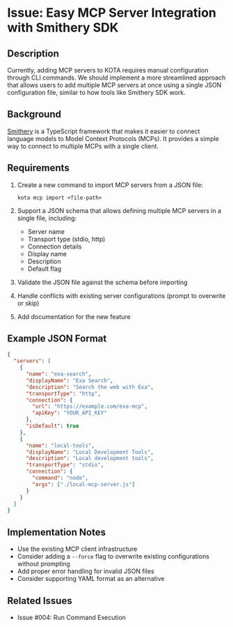 # Issue: Easy MCP Server Integration with Smithery SDK

## Description

Currently, adding MCP servers to KOTA requires manual configuration through CLI commands. We should implement a more streamlined approach that allows users to add multiple MCP servers at once using a single JSON configuration file, similar to how tools like Smithery SDK work.

## Background

[Smithery](https://github.com/smithery-ai/typescript-sdk) is a TypeScript framework that makes it easier to connect language models to Model Context Protocols (MCPs). It provides a simple way to connect to multiple MCPs with a single client.

## Requirements

1. Create a new command to import MCP servers from a JSON file:
   ```
   kota mcp import <file-path>
   ```

2. Support a JSON schema that allows defining multiple MCP servers in a single file, including:
   - Server name
   - Transport type (stdio, http)
   - Connection details
   - Display name
   - Description
   - Default flag

3. Validate the JSON file against the schema before importing

4. Handle conflicts with existing server configurations (prompt to overwrite or skip)

5. Add documentation for the new feature

## Example JSON Format

```json
{
  "servers": [
    {
      "name": "exa-search",
      "displayName": "Exa Search",
      "description": "Search the web with Exa",
      "transportType": "http",
      "connection": {
        "url": "https://example.com/exa-mcp",
        "apiKey": "YOUR_API_KEY"
      },
      "isDefault": true
    },
    {
      "name": "local-tools",
      "displayName": "Local Development Tools",
      "description": "Local development tools",
      "transportType": "stdio",
      "connection": {
        "command": "node",
        "args": ["./local-mcp-server.js"]
      }
    }
  ]
}
```

## Implementation Notes

- Use the existing MCP client infrastructure
- Consider adding a `--force` flag to overwrite existing configurations without prompting
- Add proper error handling for invalid JSON files
- Consider supporting YAML format as an alternative

## Related Issues

- Issue #004: Run Command Execution
